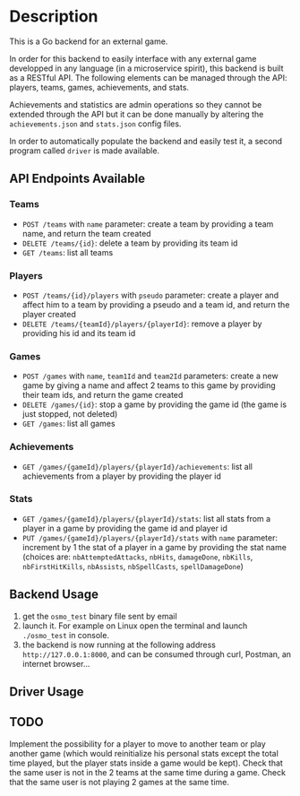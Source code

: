# Description

This is a Go backend for an external game.

In order for this backend to easily interface with any external game developped in any language (in a microservice spirit), this backend is built as a RESTful API.
The following elements can be managed through the API: players, teams, games, achievements, and stats.

Achievements and statistics are admin operations so they cannot be extended through the API but it can be done manually by altering the `achievements.json` and `stats.json` config files.

In order to automatically populate the backend and easily test it, a second program called `driver` is made available.

## API Endpoints Available

### Teams

* `POST /teams` with `name` parameter: create a team by providing a team name, and return the team created
* `DELETE /teams/{id}`: delete a team by providing its team id
* `GET /teams`: list all teams

### Players

* `POST /teams/{id}/players` with `pseudo` parameter: create a player and affect him to a team by providing a pseudo and a team id, and return the player created
* `DELETE /teams/{teamId}/players/{playerId}`: remove a player by providing his id and its team id

### Games

* `POST /games` with `name`, `team1Id` and `team2Id` parameters: create a new game by giving a name and affect 2 teams to this game by providing their team ids, and return the game created
* `DELETE /games/{id}`: stop a game by providing the game id (the game is just stopped, not deleted)
* `GET /games`: list all games

### Achievements

* `GET /games/{gameId}/players/{playerId}/achievements`: list all achievements from a player by providing the player id

### Stats

* `GET /games/{gameId}/players/{playerId}/stats`: list all stats from a player in a game by providing the game id and player id
* `PUT /games/{gameId}/players/{playerId}/stats` with `name` parameter: increment by 1 the stat of a player in a game by providing the stat name (choices are: `nbAttemptedAttacks`, `nbHits`, `damageDone`, `nbKills`, `nbFirstHitKills`, `nbAssists`, `nbSpellCasts`, `spellDamageDone`)

## Backend Usage

1. get the `osmo_test` binary file sent by email
1. launch it. For example on Linux open the terminal and launch `./osmo_test` in console.
1. the backend is now running at the following address `http://127.0.0.1:8000`, and can be consumed through curl, Postman, an internet browser...

## Driver Usage

## TODO

Implement the possibility for a player to move to another team or play another game (which would reinitialize his personal stats except the total time played, but the player stats inside a game would be kept).
Check that the same user is not in the 2 teams at the same time during a game.
Check that the same user is not playing 2 games at the same time.
